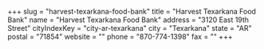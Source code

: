 +++
slug = "harvest-texarkana-food-bank"
title = "Harvest Texarkana Food Bank"
name = "Harvest Texarkana Food Bank"
address = "3120 East 19th Street"
cityIndexKey = "city-ar-texarkana"
city = "Texarkana"
state = "AR"
postal = "71854"
website = ""
phone = "870-774-1398"
fax = ""
+++
